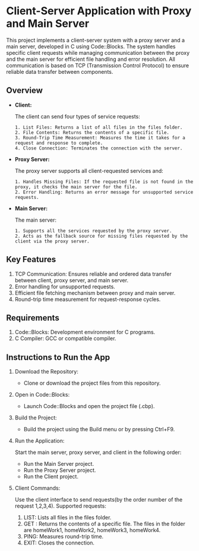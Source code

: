 # Client-Server Application with Proxy and Main Server

This project implements a client-server system with a proxy server and a main server, developed in C using Code::Blocks. The system handles specific client requests while managing communication between the proxy and the main server for efficient file handling and error resolution. All communication is based on TCP (Transmission Control Protocol) to ensure reliable data transfer between components.

## Overview
- **Client:**
  
    The client can send four types of service requests:
  
      1. List Files: Returns a list of all files in the files folder.
      2. File Contents: Returns the contents of a specific file.
      3. Round-Trip Time Measurement: Measures the time it takes for a request and response to complete.
      4. Close Connection: Terminates the connection with the server.
    
- **Proxy Server:**
  
    The proxy server supports all client-requested services and:

      1. Handles Missing Files: If the requested file is not found in the proxy, it checks the main server for the file.
      2. Error Handling: Returns an error message for unsupported service requests.
  
- **Main Server:**
  
    The main server:

      1. Supports all the services requested by the proxy server.
      2. Acts as the fallback source for missing files requested by the client via the proxy server.

  
## Key Features
1. TCP Communication: Ensures reliable and ordered data transfer between client, proxy server, and main server.
2. Error handling for unsupported requests.
3. Efficient file fetching mechanism between proxy and main server.
4. Round-trip time measurement for request-response cycles.

   
## Requirements
1. Code::Blocks: Development environment for C programs.
2. C Compiler: GCC or compatible compiler.

   
## Instructions to Run the App
1. Download the Repository:
   - Clone or download the project files from this repository.
2. Open in Code::Blocks:
   - Launch Code::Blocks and open the project file (.cbp).
3. Build the Project:
   - Build the project using the Build menu or by pressing Ctrl+F9.
4. Run the Application:
   
   Start the main server, proxy server, and client in the following order:
   - Run the Main Server project.
   - Run the Proxy Server project.
   - Run the Client project.
5. Client Commands:
   
   Use the client interface to send requests(by the order number of the request 1,2,3,4). Supported requests:
     1. LIST: Lists all files in the files folder.
     2. GET <filename>: Returns the contents of a specific file. The files in the folder are homeWork1, homeWork2, homeWork3, homeWork4.
     3. PING: Measures round-trip time.
     4. EXIT: Closes the connection.


